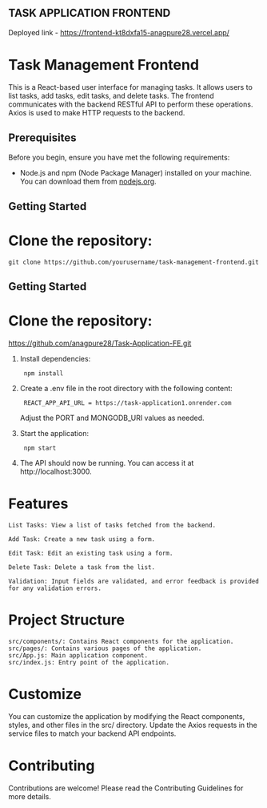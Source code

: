 ## TASK APPLICATION FRONTEND

  Deployed link - https://frontend-kt8dxfa15-anagpure28.vercel.app/

# Task Management Frontend

This is a React-based user interface for managing tasks. It allows users to list tasks, add tasks, edit tasks, and delete tasks. The frontend communicates with the backend RESTful API to perform these operations. Axios is used to make HTTP requests to the backend.

## Prerequisites

Before you begin, ensure you have met the following requirements:

- Node.js and npm (Node Package Manager) installed on your machine. You can download them from [nodejs.org](https://nodejs.org/).

## Getting Started

 # Clone the repository:

    git clone https://github.com/yourusername/task-management-frontend.git


## Getting Started

# Clone the repository:

   https://github.com/anagpure28/Task-Application-FE.git
   

1. Install dependencies:
  
        npm install

2. Create a .env file in the root directory with the following content:

        REACT_APP_API_URL = https://task-application1.onrender.com  

   Adjust the PORT and MONGODB_URI values as needed.

3. Start the application:

        npm start
   
4. The API should now be running. You can access it at http://localhost:3000.

# Features

    List Tasks: View a list of tasks fetched from the backend.

    Add Task: Create a new task using a form.

    Edit Task: Edit an existing task using a form.

    Delete Task: Delete a task from the list.

    Validation: Input fields are validated, and error feedback is provided for any validation errors.

# Project Structure

    src/components/: Contains React components for the application.
    src/pages/: Contains various pages of the application.
    src/App.js: Main application component.
    src/index.js: Entry point of the application.
    
# Customize

  You can customize the application by modifying the React components, styles, and other files in the src/ directory. Update the Axios requests in the service files to match your backend API endpoints.

# Contributing

  Contributions are welcome! Please read the Contributing Guidelines for more details.
